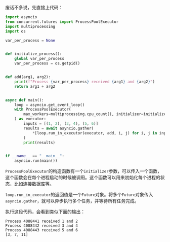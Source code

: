 废话不多说，先直接上代码：

```python
import asyncio
from concurrent.futures import ProcessPoolExecutor
import multiprocessing
import os

var_per_process = None


def initialize_process():
    global var_per_process
    var_per_process = os.getpid()


def add(arg1, arg2):
    print(f"Process {var_per_process} received {arg1} and {arg2}")
    return arg1 + arg2


async def main():
    loop = asyncio.get_event_loop()
    with ProcessPoolExecutor(
        max_workers=multiprocessing.cpu_count(), initializer=initialize_process
    ) as executor:
        inputs = [(1, 2), (3, 4), (5, 6)]
        results = await asyncio.gather(
            *[loop.run_in_executor(executor, add, i, j) for i, j in inputs]
        )
        print(results)


if __name__ == "__main__":
    asyncio.run(main())
```

`ProcessPoolExecutor`的构造函数有一个`initializer`参数，可以传入一个函数，这个函数会在每个进程启动的时候被调用。这个函数可以用来初始化每个进程的状态，比如连接数据库等。

`loop.run_in_executor`的返回值是一个`Future`对象。将多个`Future`对象传入`asyncio.gather`，就可以异步执行多个任务，并等待所有任务完成。

执行这段代码，会看到类似下面的输出：

```
Process 4088441 received 1 and 2
Process 4088442 received 3 and 4
Process 4088443 received 5 and 6
[3, 7, 11]
```
